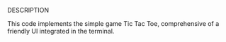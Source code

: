 DESCRIPTION

This code implements the simple game Tic Tac Toe, comprehensive of a friendly UI integrated in the terminal. 
